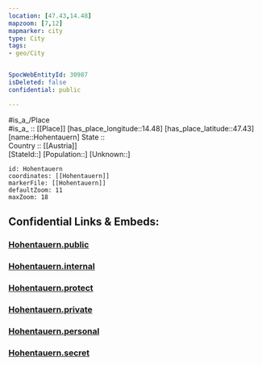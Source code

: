 ```yaml
---
location: [47.43,14.48] 
mapzoom: [7,12] 
mapmarker: city 
type: City
tags:
- geo/City


SpocWebEntityId: 30987
isDeleted: false
confidential: public

---
```

#is_a_/Place  
#is_a_ :: [[Place]] 
[has_place_longitude::14.48] 
[has_place_latitude::47.43] 
[name::Hohentauern] 
State ::  
Country :: [[Austria]]  
[StateId::] 
[Population::] 
[Unknown::] 


```leaflet
id: Hohentauern
coordinates: [[Hohentauern]] 
markerFile: [[Hohentauern]] 
defaultZoom: 11 
maxZoom: 18
```


## Confidential Links & Embeds: 

### [Hohentauern.public](/_public/\Earth\Continent\Europe\Europe~Central\Austria\Austrias_States\Steiermark\CityHohentauern.public.md) 

### [Hohentauern.internal](/_internal/\Earth\Continent\Europe\Europe~Central\Austria\Austrias_States\Steiermark\CityHohentauern.internal.md) 

### [Hohentauern.protect](/_protect/\Earth\Continent\Europe\Europe~Central\Austria\Austrias_States\Steiermark\CityHohentauern.protect.md) 

### [Hohentauern.private](/_private/\Earth\Continent\Europe\Europe~Central\Austria\Austrias_States\Steiermark\CityHohentauern.private.md) 

### [Hohentauern.personal](/_personal/\Earth\Continent\Europe\Europe~Central\Austria\Austrias_States\Steiermark\CityHohentauern.personal.md) 

### [Hohentauern.secret](/_secret/\Earth\Continent\Europe\Europe~Central\Austria\Austrias_States\Steiermark\CityHohentauern.secret.md)


